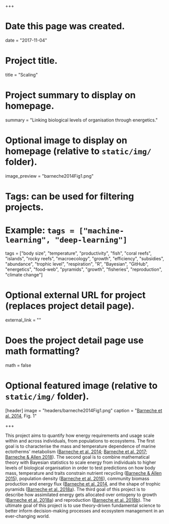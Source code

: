 +++
# Date this page was created.
date = "2017-11-04"

# Project title.
title = "Scaling"

# Project summary to display on homepage.
summary = "Linking biological levels of organisation through energetics."

# Optional image to display on homepage (relative to `static/img/` folder).
image_preview = "barneche2014Fig1.png"

# Tags: can be used for filtering projects.
# Example: `tags = ["machine-learning", "deep-learning"]`
tags = ["body size", "temperature", "productivity", "fish", "coral reefs", "islands", "rocky reefs", "macroecology", "growth", "efficiency", "subsidies", "abundance", "trophic level", "respiration", "R", "Bayesian", "GitHub", "energetics", "food-web", "pyramids", "growth", "fisheries", "reproduction", "climate change"]

# Optional external URL for project (replaces project detail page).
external_link = ""

# Does the project detail page use math formatting?
math = false

# Optional featured image (relative to `static/img/` folder).
[header]
image = "headers/barneche2014Fig1.png"
caption = "[Barneche et al. 2014](../../publication/barneche-2014-ele), Fig. 1"

+++

This project aims to quantify how energy requirements and usage scale within and across individuals, from populations to ecosystems. The first goal is to characterise the mass and temperature dependence of marine ectotherms' metabolism ([Barneche et al. 2014](../../publication/barneche-2014-ele); [Barneche et al. 2017](../../publication/barneche-2017-ecology); [Barneche & Allen 2018](../../publication/barneche-2018-ele)). The second goal is to combine mathematical theory with Bayesian statistics to scale energy from individuals to higher levels of biological organisation in order to test predictions on how body mass, temperature and traits constrain nutrient recycling ([Barneche & Allen 2015](../../publication/barneche-2015-pnas)), population density ([Barneche et al. 2016](../../publication/barneche-2016-procb)), community biomass production and energy flux ([Barneche et al. 2014](../../publication/barneche-2014-ele), and the shape of trophic pyramids ([Barneche et al. 2018a](../../publication/barneche-2018-ele)). The third goal of this project is to describe how assimilated energy gets allocated over ontogeny to growth ([Barneche et al. 2018a](../../publication/barneche-2018-ele)) and reproduction ([Barneche et al. 2018b](../../publication/barneche-2018-science)). The ultimate goal of this project is to use theory-driven fundamental science to better inform decision-making processes and ecosystem management in an ever-changing world.
